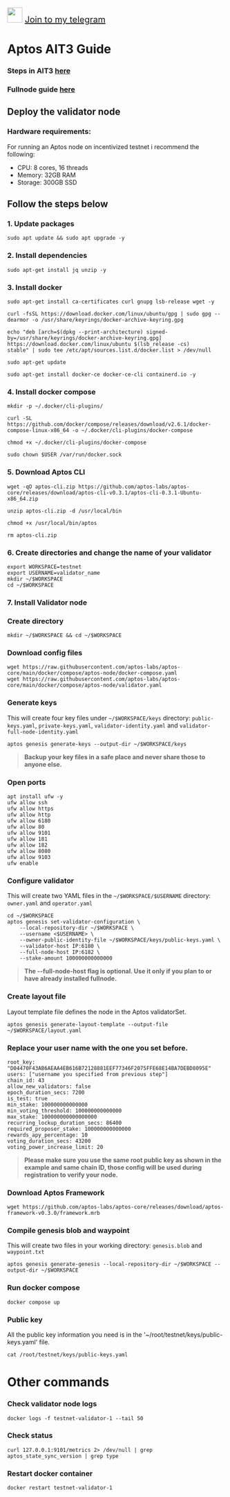 <p style="font-size:20px" align="left">
<img src="https://upload.wikimedia.org/wikipedia/commons/thumb/e/ef/Telegram_X_2019_Logo.svg/1024px-Telegram_X_2019_Logo.svg.png" width="35"/></a>
<a href="https://t.me/dedlutaet" target="_blank">Join to my telegram</a>

# Aptos AIT3 Guide

### Steps in AIT3 [here](https://aptos.dev/nodes/ait/steps-in-ait3)
### Fullnode guide [here](https://github.com/mmyevyn/aptos_ait3/blob/main/fullnode_setup.md)

## Deploy the validator node
### Hardware requirements:
For running an Aptos node on incentivized testnet i recommend the following:
- CPU: 8 cores, 16 threads
- Memory: 32GB RAM
- Storage: 300GB SSD

## Follow the steps below

### 1. Update packages
```
sudo apt update && sudo apt upgrade -y
```

### 2. Install dependencies
```
sudo apt-get install jq unzip -y
```

### 3. Install docker
```
sudo apt-get install ca-certificates curl gnupg lsb-release wget -y

curl -fsSL https://download.docker.com/linux/ubuntu/gpg | sudo gpg --dearmor -o /usr/share/keyrings/docker-archive-keyring.gpg

echo "deb [arch=$(dpkg --print-architecture) signed-by=/usr/share/keyrings/docker-archive-keyring.gpg] https://download.docker.com/linux/ubuntu $(lsb_release -cs) 
stable" | sudo tee /etc/apt/sources.list.d/docker.list > /dev/null

sudo apt-get update

sudo apt-get install docker-ce docker-ce-cli containerd.io -y
```

### 4. Install docker compose
```
mkdir -p ~/.docker/cli-plugins/

curl -SL https://github.com/docker/compose/releases/download/v2.6.1/docker-compose-linux-x86_64 -o ~/.docker/cli-plugins/docker-compose

chmod +x ~/.docker/cli-plugins/docker-compose

sudo chown $USER /var/run/docker.sock
```

### 5. Download Aptos CLI
```
wget -qO aptos-cli.zip https://github.com/aptos-labs/aptos-core/releases/download/aptos-cli-v0.3.1/aptos-cli-0.3.1-Ubuntu-x86_64.zip

unzip aptos-cli.zip -d /usr/local/bin

chmod +x /usr/local/bin/aptos

rm aptos-cli.zip
```

### 6. Create directories and change the name of your validator
```
export WORKSPACE=testnet
export USERNAME=validator_name
mkdir ~/$WORKSPACE
cd ~/$WORKSPACE
```

### 7. Install Validator node

### Create directory
```
mkdir ~/$WORKSPACE && cd ~/$WORKSPACE
```

### Download config files
```
wget https://raw.githubusercontent.com/aptos-labs/aptos-core/main/docker/compose/aptos-node/docker-compose.yaml
wget https://raw.githubusercontent.com/aptos-labs/aptos-core/main/docker/compose/aptos-node/validator.yaml
```

### Generate keys
This will create four key files under `~/$WORKSPACE/keys` directory: `public-keys.yaml`, `private-keys.yaml`, `validator-identity.yaml` and `validator-full-node-identity.yaml`
```
aptos genesis generate-keys --output-dir ~/$WORKSPACE/keys
```
> **Backup your key files in a safe place and never share those to anyone else.** 

### Open ports
```
apt install ufw -y 
ufw allow ssh 
ufw allow https 
ufw allow http 
ufw allow 6180 
ufw allow 80 
ufw allow 9101 
ufw allow 181 
ufw allow 182 
ufw allow 8080 
ufw allow 9103 
ufw enable
```

### Configure validator
This will create two YAML files in the `~/$WORKSPACE/$USERNAME` directory: `owner.yaml` and `operator.yaml`
```
cd ~/$WORKSPACE
aptos genesis set-validator-configuration \
    --local-repository-dir ~/$WORKSPACE \
    --username <$USERNAME> \
    --owner-public-identity-file ~/$WORKSPACE/keys/public-keys.yaml \
    --validator-host IP:6180 \
    --full-node-host IP:6182 \
    --stake-amount 100000000000000
```
> **The --full-node-host flag is optional. Use it only if you plan to or have already installed fullnode.**

### Create layout file
Layout template file defines the node in the Aptos validatorSet.
```
aptos genesis generate-layout-template --output-file ~/$WORKSPACE/layout.yaml
```

### Replace your user name with the one you set before.
```
root_key: "D04470F43AB6AEAA4EB616B72128881EEF77346F2075FFE68E14BA7DEBD8095E"
users: ["username you specified from previous step"]
chain_id: 43
allow_new_validators: false
epoch_duration_secs: 7200
is_test: true
min_stake: 100000000000000
min_voting_threshold: 100000000000000
max_stake: 100000000000000000
recurring_lockup_duration_secs: 86400
required_proposer_stake: 100000000000000
rewards_apy_percentage: 10
voting_duration_secs: 43200
voting_power_increase_limit: 20
```
> **Please make sure you use the same root public key as shown in the example and same chain ID, those config will be used during registration to verify your node.**

### Download Aptos Framework
```
wget https://github.com/aptos-labs/aptos-core/releases/download/aptos-framework-v0.3.0/framework.mrb
```

### Compile genesis blob and waypoint
This will create two files in your working directory: `genesis.blob` and `waypoint.txt`
```
aptos genesis generate-genesis --local-repository-dir ~/$WORKSPACE --output-dir ~/$WORKSPACE
```

### Run docker compose
```
docker compose up
```

### Public key

All the public key information you need is in the '~/root/testnet/keys/public-keys.yaml' file.
```
cat /root/testnet/keys/public-keys.yaml
```

# Other commands
### Check validator node logs
```
docker logs -f testnet-validator-1 --tail 50
```
### Check status
```
curl 127.0.0.1:9101/metrics 2> /dev/null | grep aptos_state_sync_version | grep type
```
### Restart docker container
```
docker restart testnet-validator-1
```
